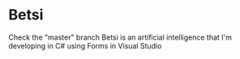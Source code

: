 # Betsi
Check the "master" branch
Betsi is an artificial intelligence that I'm developing in C# using Forms in Visual Studio
